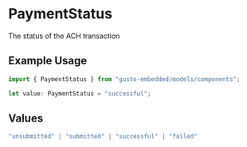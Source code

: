# PaymentStatus

The status of the ACH transaction

## Example Usage

```typescript
import { PaymentStatus } from "gusto-embedded/models/components";

let value: PaymentStatus = "successful";
```

## Values

```typescript
"unsubmitted" | "submitted" | "successful" | "failed"
```